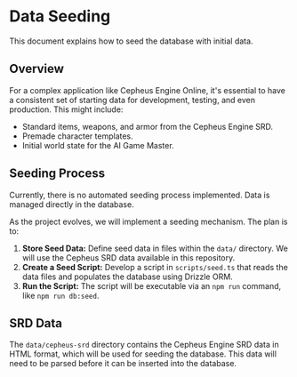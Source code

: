 # Data Seeding

This document explains how to seed the database with initial data.

## Overview

For a complex application like Cepheus Engine Online, it's essential to have a consistent set of starting data for development, testing, and even production. This might include:

- Standard items, weapons, and armor from the Cepheus Engine SRD.
- Premade character templates.
- Initial world state for the AI Game Master.

## Seeding Process

Currently, there is no automated seeding process implemented. Data is managed directly in the database.

As the project evolves, we will implement a seeding mechanism. The plan is to:

1.  **Store Seed Data:** Define seed data in files within the `data/` directory. We will use the Cepheus SRD data available in this repository.
2.  **Create a Seed Script:** Develop a script in `scripts/seed.ts` that reads the data files and populates the database using Drizzle ORM.
3.  **Run the Script:** The script will be executable via an `npm run` command, like `npm run db:seed`.

## SRD Data

The `data/cepheus-srd` directory contains the Cepheus Engine SRD data in HTML format, which will be used for seeding the database. This data will need to be parsed before it can be inserted into the database.
